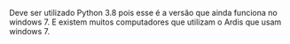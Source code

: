 
Deve ser utilizado Python 3.8 pois esse é a versão que ainda funciona no windows 7. E existem muitos computadores que utilizam o Ardis que usam windows 7.